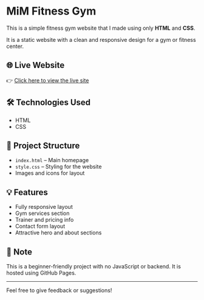 # MiM Fitness Gym

This is a simple fitness gym website that I made using only **HTML** and **CSS**.

It is a static website with a clean and responsive design for a gym or fitness center.

## 🌐 Live Website

👉 [Click here to view the live site](https://mim-fitness-gym.netlify.app/)

## 🛠️ Technologies Used

- HTML
- CSS

## 📁 Project Structure

- `index.html` – Main homepage
- `style.css` – Styling for the website
- Images and icons for layout

## 💡 Features

- Fully responsive layout
- Gym services section
- Trainer and pricing info
- Contact form layout
- Attractive hero and about sections

## 📌 Note

This is a beginner-friendly project with no JavaScript or backend. It is hosted using GitHub Pages.

---

Feel free to give feedback or suggestions!
